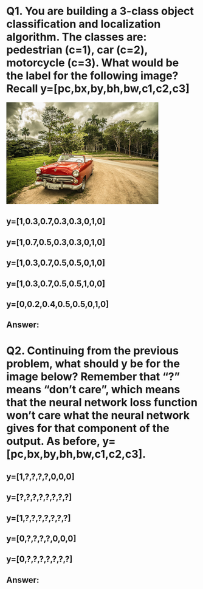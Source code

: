 # Q1. You are building a 3-class object classification and localization algorithm. The classes are: pedestrian (c=1), car (c=2), motorcycle (c=3). What would be the label for the following image? Recall y=[pc,bx,by,bh,bw,c1,c2,c3]
![alt tag](images/week3_figure1.png)
## y=[1,0.3,0.7,0.3,0.3,0,1,0]
## y=[1,0.7,0.5,0.3,0.3,0,1,0]
## y=[1,0.3,0.7,0.5,0.5,0,1,0]
## y=[1,0.3,0.7,0.5,0.5,1,0,0]
## y=[0,0.2,0.4,0.5,0.5,0,1,0]
## Answer: 

# Q2. Continuing from the previous problem, what should y be for the image below? Remember that “?” means “don’t care”, which means that the neural network loss function won’t care what the neural network gives for that component of the output. As before, y=[pc,bx,by,bh,bw,c1,c2,c3].
## y=[1,?,?,?,?,0,0,0]
## y=[?,?,?,?,?,?,?,?]
## y=[1,?,?,?,?,?,?,?]
## y=[0,?,?,?,?,0,0,0]
## y=[0,?,?,?,?,?,?,?]
## Answer: 
